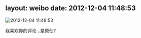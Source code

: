 layout: weibo
date: 2012-12-04 11:48:53
---
<meta name="referrer" content="no-referrer" />

<img src="/images/renren.ico" style="float: left;"/>2012-12-04 11:48:53

我喜欢你的评论...是原创?

